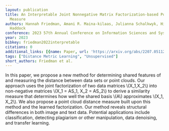 ```yaml
---
layout: publication
title: An Interpretable Joint Nonnegative Matrix Factorization-based Point Cloud Distance
  Measure
authors: Hannah Friedman, Amani R. Maina-kilaas, Julianna Schalkwyk, Hina Ahmed, Jamie
  Haddock
conference: 2023 57th Annual Conference on Information Sciences and Systems (CISS)
year: 2023
bibkey: friedman2022interpretable
citations: 0
additional_links: [{name: Paper, url: 'https://arxiv.org/abs/2207.05112'}]
tags: ["Distance Metric Learning", "Unsupervised"]
short_authors: Friedman et al.
---
```

In this paper, we propose a new method for determining shared features of and
measuring the distance between data sets or point clouds. Our approach uses the
joint factorization of two data matrices \\(X_1,X_2\\) into non-negative matrices
\\(X_1 = AS_1, X_2 = AS_2\\) to derive a similarity measure that determines how
well the shared basis \\(A\\) approximates \\(X_1, X_2\\). We also propose a point
cloud distance measure built upon this method and the learned factorization.
Our method reveals structural differences in both image and text data.
Potential applications include classification, detecting plagiarism or other
manipulation, data denoising, and transfer learning.